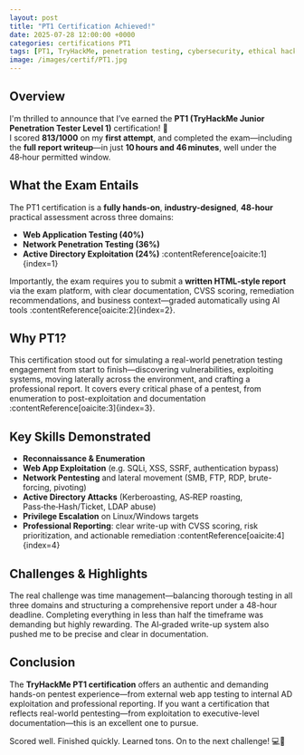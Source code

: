 ```yaml
---
layout: post
title: "PT1 Certification Achieved!"
date: 2025-07-28 12:00:00 +0000
categories: certifications PT1
tags: [PT1, TryHackMe, penetration testing, cybersecurity, ethical hacking]
image: /images/certif/PT1.jpg
---
```


## Overview  
I'm thrilled to announce that I’ve earned the **PT1 (TryHackMe Junior Penetration Tester Level 1)** certification! 🎉  
I scored **813/1000** on my **first attempt**, and completed the exam—including the **full report writeup**—in just **10 hours and 46 minutes**, well under the 48‑hour permitted window.

## What the Exam Entails  
The PT1 certification is a **fully hands-on**, **industry-designed**, **48-hour** practical assessment across three domains:  
- **Web Application Testing (40%)**  
- **Network Penetration Testing (36%)**  
- **Active Directory Exploitation (24%)** :contentReference[oaicite:1]{index=1}  

Importantly, the exam requires you to submit a **written HTML‑style report** via the exam platform, with clear documentation, CVSS scoring, remediation recommendations, and business context—graded automatically using AI tools :contentReference[oaicite:2]{index=2}.

## Why PT1?  
This certification stood out for simulating a real-world penetration testing engagement from start to finish—discovering vulnerabilities, exploiting systems, moving laterally across the environment, and crafting a professional report. It covers every critical phase of a pentest, from enumeration to post-exploitation and documentation :contentReference[oaicite:3]{index=3}.

## Key Skills Demonstrated  
- **Reconnaissance & Enumeration**  
- **Web App Exploitation** (e.g. SQLi, XSS, SSRF, authentication bypass)  
- **Network Pentesting** and lateral movement (SMB, FTP, RDP, brute-forcing, pivoting)  
- **Active Directory Attacks** (Kerberoasting, AS‑REP roasting, Pass‑the‑Hash/Ticket, LDAP abuse)  
- **Privilege Escalation** on Linux/Windows targets  
- **Professional Reporting**: clear write-up with CVSS scoring, risk prioritization, and actionable remediation :contentReference[oaicite:4]{index=4}

## Challenges & Highlights  
The real challenge was time management—balancing thorough testing in all three domains and structuring a comprehensive report under a 48-hour deadline. Completing everything in less than half the timeframe was demanding but highly rewarding. The AI‑graded write-up system also pushed me to be precise and clear in documentation.

## Conclusion  
The **TryHackMe PT1 certification** offers an authentic and demanding hands-on pentest experience—from external web app testing to internal AD exploitation and professional reporting. If you want a certification that reflects real-world pentesting—from exploitation to executive-level documentation—this is an excellent one to pursue.

Scored well. Finished quickly. Learned tons. On to the next challenge! 💻🔐
